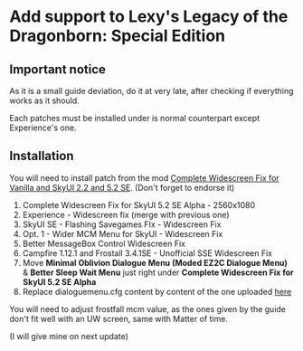 # Add support to Lexy's Legacy of the Dragonborn: Special Edition
## Important notice
As it is a small guide deviation, do it at very late, after checking if everything works as it should.

Each patches must be installed under is normal counterpart except Experience's one.
## Installation
You will need to install patch from the mod [Complete Widescreen Fix for Vanilla and SkyUI 2.2 and 5.2 SE](https://www.nexusmods.com/skyrimspecialedition/mods/1778). (Don't forget to endorse it)

1. Complete Widescreen Fix for SkyUI 5.2 SE Alpha - 2560x1080
2. Experience - Widescreen fix (merge with previous one)
3. SkyUI SE - Flashing Savegames FIx - Widescreen Fix
4. Opt. 1 - Wider MCM Menu for SkyUI - Widescreen Fix
5. Better MessageBox Control Widescreen Fix
6. Campfire 1.12.1 and Frostall 3.4.1SE - Unofficial SSE Widescreen Fix
7. Move **Minimal Oblivion Dialogue Menu (Moded EZ2C Dialogue Menu)** & **Better Sleep Wait Menu** just right under **Complete Widescreen Fix for SkyUI 5.2 SE Alpha**
8. Replace dialoguemenu.cfg content by content of the one uploaded [here](dialoguemenu.cfg)

You will need to adjust frostfall mcm value, as the ones given by the guide don't fit well with an UW screen, same with Matter of time.

(I will give mine on next update)
